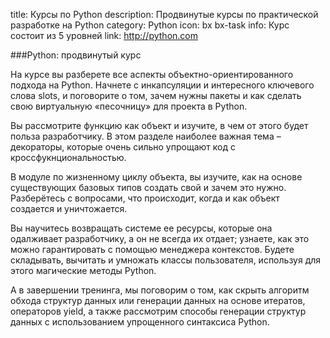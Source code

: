   title: Курсы по Python 
  description: Продвинутые курсы по практической разработке на Python 
  category: Python 
  icon: bx bx-task 
  info: Курс состоит из 5 уровней 
  link: http://python.com

  ###Python: продвинутый курс

  На курсе вы разберете все аспекты объектно-ориентированного подхода на Python. Начнете с инкапсуляции и интересного ключевого слова slots, и поговорите о том, зачем нужны пакеты и как сделать свою виртуальную «песочницу» для проекта в Python.

  Вы рассмотрите функцию как объект и изучите, в чем от этого будет польза разработчику. В этом разделе наиболее важная тема – декораторы, которые очень сильно упрощают код с кроссфукнциональностью.

  В модуле по жизненному циклу объекта, вы изучите, как на основе существующих базовых типов создать свой и зачем это нужно. Разберётесь с вопросами, что происходит, когда и как объект создается и уничтожается.

  Вы научитесь возвращать системе ее ресурсы, которые она одалживает разработчику, а он не всегда их отдает; узнаете, как это можно гарантировать с помощью менеджера контекстов. Будете складывать, вычитать и умножать классы пользователя, используя для этого магические методы Python.

  А в завершении тренинга, мы поговорим о том, как скрыть алгоритм обхода структур данных или генерации данных на основе итератов, операторов yield, а также рассмотрим способы генерации структур данных с использованием упрощенного синтаксиса Python.